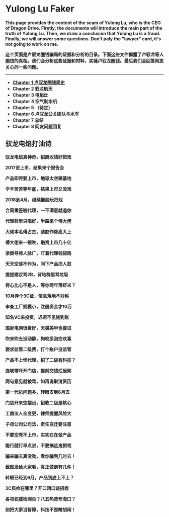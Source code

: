 # Yulong Lu Faker

**This page provides the content of the scam of Yulong Lu, who is the CEO of Dragon Drive. Firstly, the documents will introduce the main part of the truth of Yulong Lu. Then, we draw a conclusion that Yulong Lu is a fraud. Finally, we will answer some questions. Don't paly the "lawyer" card, it's not going to work on me.**

**这个页面是卢驭龙圈钱骗局的证据和分析的目录。下面这些文件揭露了卢驭龙等人圈钱的真相。我们会分析这些证据和材料，实锤卢驭龙圈钱。最后我们会回答网友关心的一些问题。**

------------

- **[Chapter 1 卢驭龙圈钱简史](https://github.com/luyulongfaker/luyulongfaker/blob/master/Chapter1.md "Chapter 1 卢驭龙圈钱简史")**
- **Chapter 2 驭龙航天**
- **Chapter 3 电焰灶**
- **Chapter 4 空气制水机**
- **Chapter 5 （待定）**
- **Chapter 6 卢驭龙公关团队与水军**
- **Chapter 7 总结**
- **Chapter 8 网友问题回复**

## 驭龙电焰打油诗

 
**驭龙电焰真神奇，招商收钱好把戏**

**2017说上市，结果来个报告会**

**产品即将要上市，地球太空建基地**

**辛辛苦苦等年底，结果上市又没戏**

**2018到4月，继续翻脸玩把戏**

**合同重签唬代理，一不满意就退你**

**代理群里只唱好，半路来个傅大佬**

**大佬本名傅占杰，装腔作势高大上**

**傅大佬来一顿吹，融资上市几十亿**

**浙商导师人脉广，盯着代理钱袋跑**

**天天空谈不作为，问下产品把人怼**

**提提建议骂2B，背地群里骂垃圾**

**将心比心不是人，等你两年落虾米？**

**10月弄个3C证，信息落地不对称**

**审查工厂规模小，注册资金才10万**

**知名VC来投资，迟迟不见钱到账**

**国家电网很看好，天猫美甲也要进**

**吹来吹去没动静，狗咬尿泡空欢喜**

**要求监管二级费，打个账户没监管**

**产品不上怪代理，招了二级有科技？**

**连唬带吓开门店，提前交钱烂展架**

**两句意见就被骂，如再说取消资历**

**第一代机问题多，转眼支到6月去**

**门店开来空摆设，招收二级是核心**

**工商法人全变更，律师提醒风险大**

**子母公司公司法，责任变迁要注意**

**不要空壳不上市，实实在在做产品**

**能行就行早点说，不要搞这鬼把戏**

**骗来骗去真没劲，看你骗到几时去！**

**截图发给大家看，真正做到有几件！**

**转眼已经到6月，产品到底上不上？**

**3C质检在哪里？开口闭口谈招商**

**各项权威检测否？八五热效夸海口？**

**别把大家当智障，科技不是瞎胡闹！**



